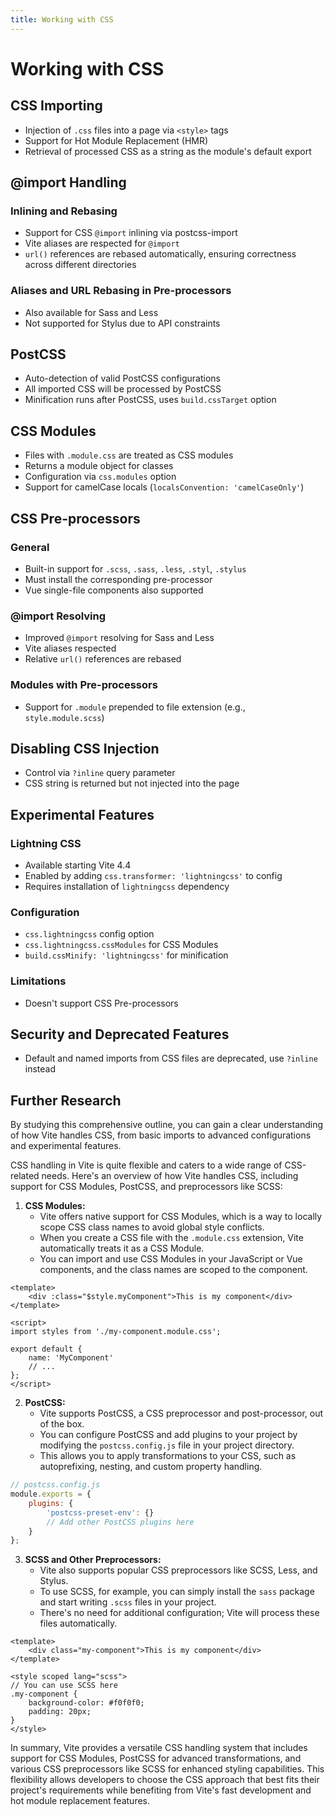 ```yaml
---
title: Working with CSS
---
```


# Working with CSS

## CSS Importing

- Injection of `.css` files into a page via `<style>` tags
- Support for Hot Module Replacement (HMR)
- Retrieval of processed CSS as a string as the module's default export

## @import Handling

### Inlining and Rebasing

- Support for CSS `@import` inlining via postcss-import
- Vite aliases are respected for `@import`
- `url()` references are rebased automatically, ensuring correctness across different directories

### Aliases and URL Rebasing in Pre-processors

- Also available for Sass and Less
- Not supported for Stylus due to API constraints

## PostCSS

- Auto-detection of valid PostCSS configurations
- All imported CSS will be processed by PostCSS
- Minification runs after PostCSS, uses `build.cssTarget` option

## CSS Modules

- Files with `.module.css` are treated as CSS modules
- Returns a module object for classes
- Configuration via `css.modules` option
- Support for camelCase locals (`localsConvention: 'camelCaseOnly'`)

## CSS Pre-processors

### General

- Built-in support for `.scss`, `.sass`, `.less`, `.styl`, `.stylus`
- Must install the corresponding pre-processor
- Vue single-file components also supported

### @import Resolving

- Improved `@import` resolving for Sass and Less
- Vite aliases respected
- Relative `url()` references are rebased

### Modules with Pre-processors

- Support for `.module` prepended to file extension (e.g., `style.module.scss`)

## Disabling CSS Injection

- Control via `?inline` query parameter
- CSS string is returned but not injected into the page

## Experimental Features

### Lightning CSS

- Available starting Vite 4.4
- Enabled by adding `css.transformer: 'lightningcss'` to config
- Requires installation of `lightningcss` dependency

### Configuration

- `css.lightningcss` config option
- `css.lightningcss.cssModules` for CSS Modules
- `build.cssMinify: 'lightningcss'` for minification

### Limitations

- Doesn't support CSS Pre-processors

## Security and Deprecated Features

- Default and named imports from CSS files are deprecated, use `?inline` instead

## Further Research

By studying this comprehensive outline, you can gain a clear understanding of how Vite handles CSS, from basic imports to advanced configurations and experimental features.

CSS handling in Vite is quite flexible and caters to a wide range of CSS-related needs. Here's an overview of how Vite handles CSS, including support for CSS Modules, PostCSS, and preprocessors like SCSS:

1. **CSS Modules:**
   - Vite offers native support for CSS Modules, which is a way to locally scope CSS class names to avoid global style conflicts.
   - When you create a CSS file with the `.module.css` extension, Vite automatically treats it as a CSS Module.
   - You can import and use CSS Modules in your JavaScript or Vue components, and the class names are scoped to the component.

```vue
<template>
	<div :class="$style.myComponent">This is my component</div>
</template>

<script>
import styles from './my-component.module.css';

export default {
	name: 'MyComponent'
	// ...
};
</script>
```

2. **PostCSS:**
   - Vite supports PostCSS, a CSS preprocessor and post-processor, out of the box.
   - You can configure PostCSS and add plugins to your project by modifying the `postcss.config.js` file in your project directory.
   - This allows you to apply transformations to your CSS, such as autoprefixing, nesting, and custom property handling.

```javascript
// postcss.config.js
module.exports = {
	plugins: {
		'postcss-preset-env': {}
		// Add other PostCSS plugins here
	}
};
```

3. **SCSS and Other Preprocessors:**
   - Vite also supports popular CSS preprocessors like SCSS, Less, and Stylus.
   - To use SCSS, for example, you can simply install the `sass` package and start writing `.scss` files in your project.
   - There's no need for additional configuration; Vite will process these files automatically.

```vue
<template>
	<div class="my-component">This is my component</div>
</template>

<style scoped lang="scss">
// You can use SCSS here
.my-component {
	background-color: #f0f0f0;
	padding: 20px;
}
</style>
```

In summary, Vite provides a versatile CSS handling system that includes support for CSS Modules, PostCSS for advanced transformations, and various CSS preprocessors like SCSS for enhanced styling capabilities. This flexibility allows developers to choose the CSS approach that best fits their project's requirements while benefiting from Vite's fast development and hot module replacement features.
